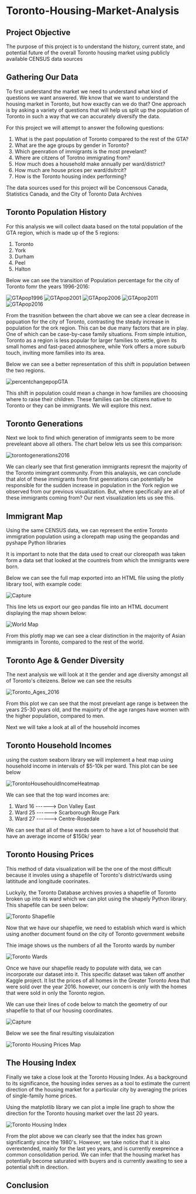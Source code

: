 # Toronto-Housing-Market-Analysis

## Project Objective

The purpose of this project is to understand the history, current state, and potential future of the overall Toronto housing market using publicly available CENSUS data sources 

## Gathering Our Data

To first understand the market we need to understand what kind of questions we want answered. We know that we want to understand the housing market in Toronto, but how exactly can we do that? One approach is by asking a variety of questions that will help us split up the population of Toronto in such a way that we can accurately diversify the data.

For this project we will attempt to answer the following questions:

1. What is the past population of Toronto compared to the rest of the GTA?
2. What are the age groups by gender in Toronto?
3. Which geenration of immigrants is the most prevelant?
4. Where are citzens of Torotno immigrating from?
5. How much does a household make annually per ward/district?
6. How much are house prices per ward/dsitrcit?
7. How is the Toronto housing index performing? 

The data sources used for this project will be Concensous Canada, Statistics Canada, and the City of Toronto Data Archives 

## Toronto Population History

For this analysis we will collect daata based on the total population of the GTA region, which is made up of the 5 regions:

1. Toronto
2. York
3. Durham
4. Peel
5. Halton

Below we can see the transition of Population percentage for the city of Toronto fomr the years 1996-2016:

![GTApop1996](https://user-images.githubusercontent.com/39222728/57117390-b2102500-6d29-11e9-8bdb-832a6c1f33fd.JPG)
![GTApop2001](https://user-images.githubusercontent.com/39222728/57117391-b2102500-6d29-11e9-8022-ff7f71cada86.JPG)
![GTApop2006](https://user-images.githubusercontent.com/39222728/57117392-b2102500-6d29-11e9-8f9e-77e1bc7e281f.JPG)
![GTApop2011](https://user-images.githubusercontent.com/39222728/57117393-b2102500-6d29-11e9-9812-5ec63809bd27.JPG)
![GTApop2016](https://user-images.githubusercontent.com/39222728/57117394-b2102500-6d29-11e9-938f-8634c47a26b7.JPG)

From the trasnition between the chart above we can see a clear decrease in popuation for the city of Toronto, contrasting the steady increase in population for the ork region. This can be due many factors that are in play. One of which can be case-by-case family situations. From simple intuition, Toronto as a region is less popular for larger families to settle, given its small homes and fast-paced atmosphere, while York offers a more suburb touch, inviting more families into its area. 

Below we can see a better representation of this shift in population between the two regions.

![percentchangepopGTA](https://user-images.githubusercontent.com/39222728/57117563-05cf3e00-6d2b-11e9-912b-daea088221a7.JPG)

This shift in population could mean a change in how families are chooosing where to raise their children. These families can be citizens native to Toronto or they can be immigrants. We will explore this next.

## Toronto Generations

Next we look to find which generation of immigrants seem to be more preveleant above all others. The chart below lets us see this comparison:

![torontogenerations2016](https://user-images.githubusercontent.com/39222728/57117612-6cecf280-6d2b-11e9-8dc1-9b68da895d06.JPG)

We can clearly see that first generation immigrants represnt the majority of the Toronto imimgrant community. From this analaysis, we can conclude that alot of these immigrants from first geenrations can potentially be responsible for the sudden increase in population in the York region we observed from our previous visualization. But, where specifically are all of these immigrants coming from? Our next visualization lets us see this.


## Immigrant Map

Using the same CENSUS data, we can represent the entire Toronto immigration population using a clorepath map using the geopandas and pyshape Python libraries 

It is important to note that the data used to creat our cloreopath was taken form a data set that looked at the countreis from which the immigrants were born. 

Below we can see the full map exported into an HTML file using the plotly library tool, with example code:

![Capture](https://user-images.githubusercontent.com/39222728/57169365-3a4b0480-6dd4-11e9-9b3b-218b5aebda46.JPG)

This line lets us export our geo pandas file into an HTML document displaying the map shown below:

![World Map](https://user-images.githubusercontent.com/39222728/57117614-6d858900-6d2b-11e9-98d1-099c062cd35f.JPG)

From this plotly map we can see a clear distinction in the majority of Asian immigrants in Toronto, compared to the rest of the world. 

## Toronto Age & Gender Diversity 

The next analysis we will look at it the gender and age diversity amongst all of Toronto's citeizens. Below we can see the results 

![Toronto_Ages_2016](https://user-images.githubusercontent.com/39222728/57117611-6cecf280-6d2b-11e9-8955-6a54e1af039d.JPG)

From this plot we can see that the most prevelant age range is between the years 25-30 years old, and the majoirty of the age ranges have women with the higher population, compared to men. 

Next we will take a look at all of the household incomes 

## Toronto Household Incomes

using the custom seaborn library we will implement a heat map using household income in intervals of $5-10k per ward. This plot can be see below

![TorontoHousehouldIncomeHeatmap](https://user-images.githubusercontent.com/39222728/57117613-6d858900-6d2b-11e9-916e-c0b651cd460e.JPG)

We can see that the top ward incomes are:

1. Ward 16 ------> Don Valley East
2. Ward 25 ------> Scarborough Rouge Park
3. Ward 27 ------> Centre-Rosedale

We can see that all of these wards seem to have a lot of household that have an average income of $150k/ year

## Toronto Housing Prices 

This method of data visualization will be the one of the most difficult because it involes using a shapefile of Toronto's district/wards using latititude and longitude coorinates.

Luckyily, the Toronto Database archives provies a shapefile of Toronto broken up into its ward which we can plot using the shapely Python library. This shapefile can be seen below:

![Toronto Shapefile](https://user-images.githubusercontent.com/39222728/57117609-6cecf280-6d2b-11e9-8be9-89c6bb4a5c69.JPG)

Now that we have our shapefile, we need to establish which ward is which using another document found on the city of Toronto government website

Thie image shows us the numbers of all the Toronto wards by number

![Toronto Wards](https://user-images.githubusercontent.com/39222728/57117610-6cecf280-6d2b-11e9-9afb-aaf85e6d34a5.JPG)

Once we have our shapefile ready to populate with data, we can incorporate our dataset into it. This specific dataset was taken off another Kaggle project. It list the prices of all homes in the Greater Toronto Area that were sold over the year 2016. however, our concern is only with the homes that were sold in only the Toronto region.

We can use their lines of code below to match the geometry of our shapefile to that of our housing coordinates.

![Capture](https://user-images.githubusercontent.com/39222728/57187864-8fb20f00-6ec3-11e9-9f10-eefcf200932d.JPG)

Below we see the final resulting visulaization

![Toronto Housing Prices Map](https://user-images.githubusercontent.com/39222728/57117607-6cecf280-6d2b-11e9-9a49-5fe02d7e1222.JPG)

## The Housing Index 

Finally we take a close look at the Toronto Housing Index. As a background to its significance, the housing index serves as a tool to  estimate the current direction of the housing market for a particular city by averaging the prices of single-family home prices. 

Using the matplotlib library we can plot a imple line graph to show the direction for the Toronto housing market over the last 20 years. 

![Toronto Housing Index](https://user-images.githubusercontent.com/39222728/57117606-6cecf280-6d2b-11e9-969e-5414d7db9582.JPG)

From the plot above we can clearly see that the index has grown significantly since the 1980's. However, we take notice that it is also overextended, mainly for the last yeo years, and is currently exepreince a common consolidation period. We can infer that the housing market has potentially become saturated with buyers and is currently awaiting to see a potential shift in direction.



## Conclusion 

